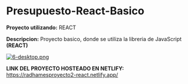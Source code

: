 # Presupuesto-React-Basico

**Proyecto utilizando:** REACT

**Descripcion:** Proyecto basico, donde se utiliza la libreria de JavaScript **(REACT)**

[![6-desktop.png](https://i.postimg.cc/PJYjzCT5/6-desktop.png)](https://postimg.cc/1Vm2y58k)

**LINK DEL PROYECTO HOSTEADO EN NETLIFY:** https://radhamesproyecto2-react.netlify.app/
